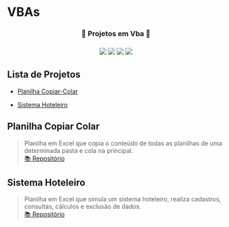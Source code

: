 # VBAs
<h3 align="center">🚀 Projetos em Vba 🚀<h3>
  
 
<p align="center">
  <img src="https://img.shields.io/static/v1?label=VBA&message=MsWord&color=blue&style=for-the-badge&logo=microsoftoffice"/>
  <img src="https://img.shields.io/static/v1?label=VBA&message=MsExcel&color=green&style=for-the-badge&logo=microsoftoffice"/>
  <img src="https://img.shields.io/static/v1?label=VBA&message=MsPowerpoint&color=orange&style=for-the-badge&logo=microsoftoffice"/>
  <img src="https://img.shields.io/static/v1?label=VBA&message=Access&color=red&style=for-the-badge&logo=microsoftoffice"/><p> 
 
## Lista de Projetos
* [Planilha Copiar-Colar](#planiha-copiar-colar)
  
* [Sistema Hoteleiro](#sistema-hoteleiro)
  
  
## Planilha Copiar Colar
> Planilha em Excel que copia o conteúdo de todas as planilhas de uma determinada pasta e cola na principal.</br>
> <a href="https://github.com/almeidastor/VBAs/tree/main/Planilha%20Copiar-Colar">📚 Repositório</a>  
  
## Sistema Hoteleiro
> Planilha em Excel que simula um sistema hoteleiro, realiza cadastros, consultas, cálculos e exclusão de dados.</br>
> <a href="https://github.com/almeidastor/VBAs/tree/main/Sistema%20Hoteleiro">📚 Repositório</a>
  
